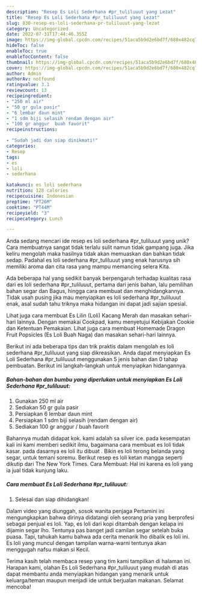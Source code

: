 ```yaml
---
description: "Resep Es Loli Sederhana #pr_tuliluuut yang Lezat"
title: "Resep Es Loli Sederhana #pr_tuliluuut yang Lezat"
slug: 830-resep-es-loli-sederhana-pr-tuliluuut-yang-lezat
category: Uncategorized
date: 2022-07-31T17:44:46.355Z
image: https://img-global.cpcdn.com/recipes/51aca5b9d2e6bd7f/680x482cq70/es-loli-sederhana-pr_tuliluuut-foto-resep-utama.jpg
hideToc: false
enableToc: true
enableTocContent: false
thumbnail: https://img-global.cpcdn.com/recipes/51aca5b9d2e6bd7f/680x482cq70/es-loli-sederhana-pr_tuliluuut-foto-resep-utama.jpg
cover: https://img-global.cpcdn.com/recipes/51aca5b9d2e6bd7f/680x482cq70/es-loli-sederhana-pr_tuliluuut-foto-resep-utama.jpg
author: Admin
authorAv: notfound
ratingvalue: 3.1
reviewcount: 13
recipeingredient:
- "250 ml air"
- "50 gr gula pasir"
- "6 lembar daun mint"
- "1 sdm biji selasih rendam dengan air"
- "100 gr anggur  buah favorit"
recipeinstructions:

- "Sudah jadi dan siap dinikmati!"
categories:
- Resep
tags:
- es
- loli
- sederhana

katakunci: es loli sederhana 
nutrition: 128 calories
recipecuisine: Indonesian
preptime: "PT26M"
cooktime: "PT44M"
recipeyield: "3"
recipecategory: Lunch

---
```





Anda sedang mencari ide resep es loli sederhana #pr_tuliluuut yang unik? Cara membuatnya sangat tidak terlalu sulit namun tidak gampang juga. Jika keliru mengolah maka hasilnya tidak akan memuaskan dan bahkan tidak sedap. Padahal es loli sederhana #pr_tuliluuut yang enak harusnya sih memiliki aroma dan cita rasa yang mampu memancing selera Kita.





Ada beberapa hal yang sedikit banyak berpengaruh terhadap kualitas rasa dari es loli sederhana #pr_tuliluuut, pertama dari jenis bahan, lalu pemilihan bahan segar dan Bagus, hingga cara membuat dan menghidangkannya. Tidak usah pusing jika mau menyiapkan es loli sederhana #pr_tuliluuut enak,      asal sudah tahu triknya maka hidangan ini dapat jadi sajian spesial.














Lihat juga cara membuat Es Lilin (Loli) Kacang Merah dan masakan sehari-hari lainnya. Dengan memakai Cookpad, kamu menyetujui Kebijakan Cookie dan Ketentuan Pemakaian. Lihat juga cara membuat Homemade Dragon Fruit Popsicles (Es Loli Buah Naga) dan masakan sehari-hari lainnya.






Berikut ini ada beberapa tips dan trik praktis dalam mengolah es loli sederhana #pr_tuliluuut yang siap dikreasikan. Anda dapat menyiapkan Es Loli Sederhana #pr_tuliluuut menggunakan 5 jenis bahan dan 0 tahap pembuatan. Berikut ini langkah-langkah untuk menyiapkan hidangannya.

<!--inarticleads1-->

##### Bahan-bahan dan bumbu yang diperlukan untuk menyiapkan Es Loli Sederhana #pr_tuliluuut:

1. Gunakan 250 ml air
1. Sediakan 50 gr gula pasir
1. Persiapkan 6 lembar daun mint
1. Persiapkan 1 sdm biji selasih (rendam dengan air)
1. Sediakan 100 gr anggur / buah favorit


Bahannya mudah didapat kok. kami adalah sa silver ice. pada kesempatan kali ini kami memberi sedikit ilmu, bagaimana cara membuat es loli tidak kasar. pada dasarnya es loli itu dibuat . Bikin es loli terong belanda yang segar, untuk temani soremu. Berikut resep es loli ketan mangga seperti dikutip dari The New York Times. Cara Membuat: Hal ini karena es loli yang ia jual tidak kunjung laku. 

<!--inarticleads2-->

##### Cara membuat Es Loli Sederhana #pr_tuliluuut:


1. Selesai dan siap dihidangkan!

Dalam video yang diunggah, sosok wanita penjaga Pertamini ini mengungkapkan bahwa dirinya didatangi oleh seorang pria yang berprofesi sebagai penjual es loli. Yap, es loli dari kopi ditambah dengan kelapa ini dijamin segar lho. Tentunya pas banget jadi camilan segar setelah buka puasa. Tapi, tahukah kamu bahwa ada cerita menarik lho dibalik es loli ini. Es loli yang muncul dengan tampilan warna-warni tentunya akan menggugah nafsu makan si Kecil. 

Terima kasih telah membaca resep yang tim kami tampilkan di halaman ini. Harapan kami, olahan Es Loli Sederhana #pr_tuliluuut yang mudah di atas dapat membantu anda menyiapkan hidangan yang menarik untuk keluarga/teman maupun menjadi ide untuk berjualan makanan. Selamat mencoba!

